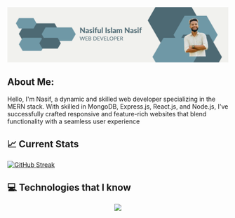
<img src="https://raw.githubusercontent.com/nasif07/nasif07/main/image/banner/1.png" />
</a>

## About Me: 
<p>Hello, I'm Nasif, a dynamic and skilled web developer specializing in the MERN stack. With  skilled in MongoDB, Express.js, React.js, and Node.js, I've successfully crafted responsive and feature-rich websites that blend functionality with a seamless user experience</p>

## :chart_with_upwards_trend: Current Stats

<a href="https://git.io/streak-stats"><img src="https://github-readme-streak-stats.herokuapp.com?user=nasif07&theme=dark" alt="GitHub Streak" /></a>


## :computer: Technologies that I know

<p align="center">
  <a href="https://skillicons.dev">
    <img src="https://skillicons.dev/icons?i=html,css,tailwind,js,react,mongodb,nodejs,expressjs,git" />
  </a>
</p>



<!--
**nasif07/nasif07** is a ✨ _special_ ✨ repository because its `README.md` (this file) appears on your GitHub profile.

Here are some ideas to get you started:

- 🔭 I’m currently working on ...
- 🌱 I’m currently learning ...
- 👯 I’m looking to collaborate on ...
- 🤔 I’m looking for help with ...
- 💬 Ask me about ...
- 📫 How to reach me: ...
- 😄 Pronouns: ...
- ⚡ Fun fact: ...
-->
